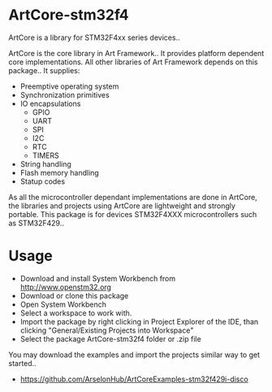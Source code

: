 # ArtCore-stm32f4
ArtCore is a library for STM32F4xx series devices..

ArtCore is the core library in Art Framework.. It provides platform
dependent core implementations. All other libraries of Art Framework
depends on this package.. It supplies:

* Preemptive operating system
* Synchronization primitives
* IO encapsulations
	* GPIO
	* UART
	* SPI
	* I2C
	* RTC
	* TIMERS
* String handling
* Flash memory handling
* Statup codes 

As all the microcontroller dependant implementations are done in ArtCore,
the libraries and projects using ArtCore are lightweight and strongly 
portable. This package is for devices STM32F4XXX microcontrollers such as
STM32F429..

# Usage
* Download and install System Workbench from http://www.openstm32.org
* Download or clone this package
* Open System Workbench
* Select a workspace to work with.
* Import the package by right clicking in Project Explorer of the IDE, than 
  clicking "General/Existing Projects into Workspace"
* Select the package ArtCore-stm32f4 folder or .zip file

You may download the examples and import the projects similar way to 
get started..

* https://github.com/ArselonHub/ArtCoreExamples-stm32f429i-disco
